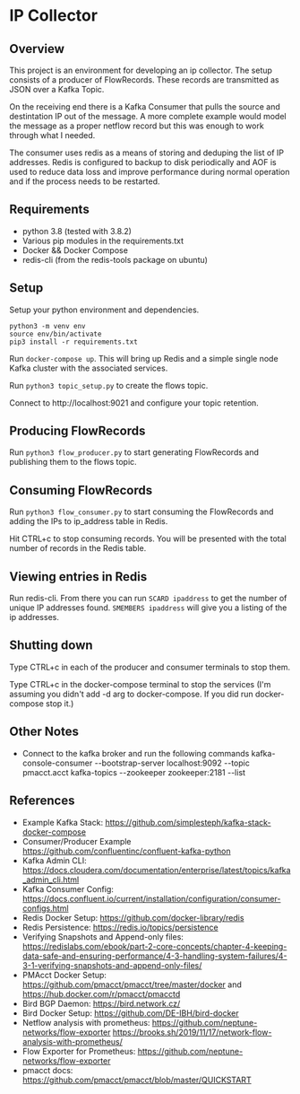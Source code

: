 # IP Collector

## Overview

This project is an environment for developing an ip collector.  The setup consists of a producer of FlowRecords.  These records are transmitted as JSON over a Kafka Topic.

On the receiving end there is a Kafka Consumer that pulls the source and destintation IP out of the message.  A more complete example would model the message as a proper netflow record but this was enough to work through what I needed.

The consumer uses redis as a means of storing and deduping the list of IP addresses.  Redis is configured to backup to disk periodically and AOF is used to reduce data loss and improve performance during normal operation and if the process needs to be restarted.

## Requirements

* python 3.8 (tested with 3.8.2)
* Various pip modules in the requirements.txt
* Docker && Docker Compose
* redis-cli (from the redis-tools package on ubuntu)

## Setup

Setup your python environment and dependencies.

```
python3 -m venv env
source env/bin/activate
pip3 install -r requirements.txt
```

Run ```docker-compose up```.  This will bring up Redis and a simple single node Kafka cluster with the associated services.

Run ```python3 topic_setup.py``` to create the flows topic.

Connect to http://localhost:9021 and configure your topic retention.

## Producing FlowRecords

Run ```python3 flow_producer.py``` to start generating FlowRecords and publishing them to the flows topic.

## Consuming FlowRecords

Run ```python3 flow_consumer.py``` to start consuming the FlowRecords and adding the IPs to ip_address table in Redis.

Hit CTRL+c to stop consuming records.  You will be presented with the total number of records in the Redis table.

## Viewing entries in Redis

Run redis-cli.  From there you can run ```SCARD ipaddress``` to get the number of unique IP addresses found.  ```SMEMBERS ipaddress``` will give you a listing of the ip addresses.

## Shutting down

Type CTRL+c in each of the producer and consumer terminals to stop them.

Type CTRL+c in the docker-compose terminal to stop the services (I'm assuming you didn't add -d arg to docker-compose.  If you did run docker-compose stop it.)

## Other Notes
* Connect to the kafka broker and run the following commands
  kafka-console-consumer --bootstrap-server localhost:9092 --topic pmacct.acct
  kafka-topics --zookeeper zookeeper:2181 --list

## References

* Example Kafka Stack: https://github.com/simplesteph/kafka-stack-docker-compose
* Consumer/Producer Example https://github.com/confluentinc/confluent-kafka-python
* Kafka Admin CLI: https://docs.cloudera.com/documentation/enterprise/latest/topics/kafka_admin_cli.html
* Kafka Consumer Config: https://docs.confluent.io/current/installation/configuration/consumer-configs.html
* Redis Docker Setup: https://github.com/docker-library/redis
* Redis Persistence: https://redis.io/topics/persistence
* Verifying Snapshots and Append-only files: https://redislabs.com/ebook/part-2-core-concepts/chapter-4-keeping-data-safe-and-ensuring-performance/4-3-handling-system-failures/4-3-1-verifying-snapshots-and-append-only-files/
* PMAcct Docker Setup: https://github.com/pmacct/pmacct/tree/master/docker and https://hub.docker.com/r/pmacct/pmacctd
* Bird BGP Daemon: https://bird.network.cz/
* Bird Docker Setup: https://github.com/DE-IBH/bird-docker
* Netflow analysis with prometheus: 
  https://github.com/neptune-networks/flow-exporter
  https://brooks.sh/2019/11/17/network-flow-analysis-with-prometheus/
* Flow Exporter for Prometheus: https://github.com/neptune-networks/flow-exporter
* pmacct docs: https://github.com/pmacct/pmacct/blob/master/QUICKSTART